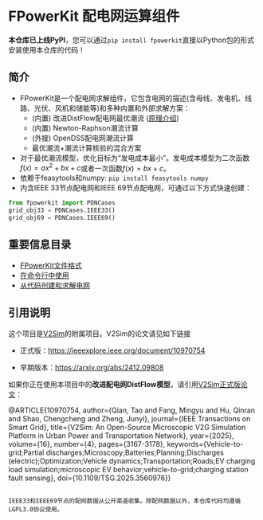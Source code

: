 # FPowerKit 配电网运算组件
**本仓库已上线PyPI**，您可以通过`pip install fpowerkit`直接以Python包的形式安装使用本仓库的代码！

## 简介
- FPowerKit是一个配电网求解组件，它包含电网的描述(含母线、发电机、线路、光伏、风机和储能等)和多种内置和外部求解方案：
    + (内置) 改进DistFlow配电网最优潮流 ([原理介绍](docs/principle.md))
    + (内置) Newton-Raphson潮流计算
    + (外接) OpenDSS配电网潮流计算
    + 最优潮流+潮流计算核验的混合方案
- 对于最优潮流模型，优化目标为“发电成本最小”。发电成本模型为二次函数$f(x)=ax^2+bx+c$或者一次函数$f(x)=bx+c$。
- 依赖于feasytools和numpy: `pip install feasytools numpy`
- 内含IEEE 33节点配电网和IEEE 69节点配电网，可通过以下方式快速创建：
```py
from fpowerkit import PDNCases
grid_obj33 = PDNCases.IEEE33()
grid_obj69 = PDNCases.IEEE69()
```

## 重要信息目录
+ [FPowerKit文件格式](docs/xml_file.md)
+ [在命令行中使用](docs/cmd.md)
+ [从代码创建和求解电网](docs/develop.md)

## 引用说明
这个项目是[V2Sim](https://gitee.com/fmy_xfk/v2sim)的附属项目。V2Sim的论文请见如下链接

- 正式版：https://ieeexplore.ieee.org/document/10970754

- 早期版本：https://arxiv.org/abs/2412.09808

如果你正在使用本项目中的**改进配电网DistFlow模型**，请引用[V2Sim正式版论文](https://ieeexplore.ieee.org/document/10970754)：

@ARTICLE{10970754,
  author={Qian, Tao and Fang, Mingyu and Hu, Qinran and Shao, Chengcheng and Zheng, Junyi},
  journal={IEEE Transactions on Smart Grid}, 
  title={V2Sim: An Open-Source Microscopic V2G Simulation Platform in Urban Power and Transportation Network}, 
  year={2025},
  volume={16},
  number={4},
  pages={3167-3178},
  keywords={Vehicle-to-grid;Partial discharges;Microscopy;Batteries;Planning;Discharges (electric);Optimization;Vehicle dynamics;Transportation;Roads;EV charging load simulation;microscopic EV behavior;vehicle-to-grid;charging station fault sensing},
  doi={10.1109/TSG.2025.3560976}}
```

IEEE33和IEEE69节点的配网数据从公开渠道收集。除配网数据以外，本仓库代码均遵循LGPL3.0协议使用。
